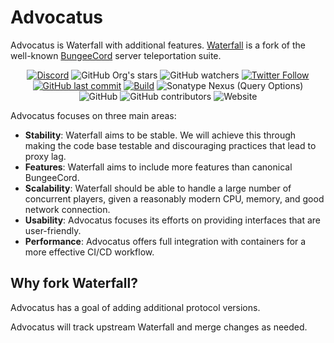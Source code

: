 Advocatus
=========

Advocatus is Waterfall with additional features. [Waterfall](https://github.com/PaperMC/Waterfall) is a fork of the well-known [BungeeCord](https://github.com/SpigotMC/BungeeCord) server teleportation suite.

<div align="center">

<!-- Shields -->
[![Discord](https://img.shields.io/discord/574658520859803654?color=7289DA&label=Discord&logo=discord&logoColor=7289DA)](https://discord.royalmind.net/)
![GitHub Org's stars](https://img.shields.io/github/stars/royalmind?label=Estrellas&style=social)
![GitHub watchers](https://img.shields.io/github/watchers/royalmind/advocatus?style=social)
[![Twitter Follow](https://img.shields.io/twitter/follow/royalmindnt?style=social)](https://twitter.com/RoyalmindNT)
<br>
[![GitHub last commit](https://img.shields.io/github/last-commit/royalmind/advocatus?label=Ultimo%20commit)](https://github.com/royalmind/Advocatus/commits)
[![Build](https://github.com/royalmind/advocatus/actions/workflows/build.yml/badge.svg)](https://github.com/royalmind/Advocatus/actions/workflows/build.yml)
![Sonatype Nexus (Query Options)](https://img.shields.io/nexus/maven-snapshots/net.royalmind.software.advocatus/advocatus-api?label=Latest%20Version&server=https%3A%2F%2Frepo.royalmind.net%2Frepository%2F)
<br>
![GitHub](https://img.shields.io/github/license/royalmind/advocatus)
![GitHub contributors](https://img.shields.io/github/contributors-anon/royalmind/advocatus?label=Contribuidores)
![Website](https://img.shields.io/website?down_message=Inaccesible&label=Sitio%20Web&up_message=Accesible&url=https%3A%2F%2Froyalmind.net%2F)

</div>

Advocatus focuses on three main areas:

* **Stability**: Waterfall aims to be stable. We will achieve this through making the code base testable and discouraging practices that lead to proxy lag.
* **Features**: Waterfall aims to include more features than canonical BungeeCord.
* **Scalability**: Waterfall should be able to handle a large number of concurrent players, given a reasonably modern CPU, memory, and good network connection.
* **Usability**: Advocatus focuses its efforts on providing interfaces that are user-friendly.
* **Performance**: Advocatus offers full integration with containers for a more effective CI/CD workflow.

## Why fork Waterfall?

Advocatus has a goal of adding additional protocol versions.

Advocatus will track upstream Waterfall and merge changes as needed.

